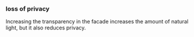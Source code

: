 ### loss of privacy

Increasing the transparency in the facade increases the amount 
of natural light, but it also reduces privacy. 
